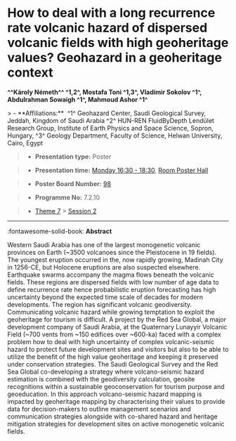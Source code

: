 # How to deal with a long recurrence rate volcanic hazard of dispersed volcanic fields with high geoheritage values? Geohazard in a geoheritage context

**^^Károly Németh^^  ^1,2^, Mostafa Toni ^1,3^, Vladimir Sokolov ^1^, Abdulrahman Sowaigh ^1^, Mahmoud Ashor ^1^**

<!-- more -->> - **Affiliations:**  ^1^ Geohazard Center, Saudi Geological Survey, Jeddah, Kingdom of Saudi Arabia ^2^ HUN-REN FluidByDepth Lendület Research Group, Institute of Earth Physics and Space Science, Sopron, Hungary, ^3^ Geology Department, Faculty of Science, Helwan University, Cairo, Egypt 

> - **Presentation type:** Poster

> - **Presentation time:** [Monday 16:30 - 18:30](../sessions_comparison.md#__tabbed_1_6), [Room Poster Hall](../maps_venue.md#__tabbed_1_1)

> - **Poster Board Number:** [98](../map_poster_boards.md#monday)

> - **Programme No:** 7.2.10

> - [Theme 7](../theme7.md) > [Session 2](../sessions/session-7-2.md)

--- 

:fontawesome-solid-book: **Abstract**

Western Saudi Arabia has one of the largest monogenetic volcanic provinces on Earth (~3500 volcanoes since the Pleistocene in 19 fields). The youngest eruption occurred in the, now rapidly growing, Madinah City in 1256-CE, but Holocene eruptions are also suspected elsewhere. Earthquake swarms accompany the magma flows beneath the volcanic fields. These regions are dispersed fields with low number of age data to define recurrence rate hence probabilistic eruption forecasting has high uncertainty beyond the expected time scale of decades for modern developments. The region has significant volcanic geodiversity. Communicating volcanic hazard while growing temptation to exploit the geoheritage for tourism is difficult. A project by the Red Sea Global, a major development company of Saudi Arabia, at the Quaternary Lunayyir Volcanic Field (~700 vents from ~150 edifices over ~600-ka) faced with a complex problem how to deal with high uncertainty of complex volcanic-seismic hazard to protect future development sites and visitors but also to be able to utilize the benefit of the high value geoheritage and keeping it preserved under conservation strategies. The Saudi Geological Survey and the Red Sea Global co-developing a strategy where volcano-seismic hazard estimation is combined with the geodiversity calculation, geosite recognitions within a sustainable geoconservation for tourism purpose and geoeducation. In this approach volcano-seismic hazard mapping is impacted by geoheritage mapping by characterising their values to provide data for decision-makers to outline management scenarios and communication strategies alongside with co-shared hazard and heritage mitigation strategies for development sites on active monogenetic volcanic fields.

